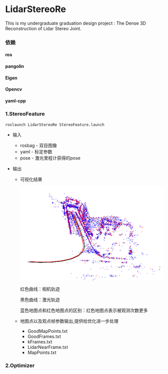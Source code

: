 # LidarStereoRe
This is my undergraduate graduation design project : The Dense 3D Reconstruction of Lidar Stereo Joint.



### 依赖

#### ros

#### pangolin

#### Eigen

#### Opencv

#### yaml-cpp



### 1.StereoFeature

```
roslaunch LidarStereoRe StereoFeature.launch
```

- 输入

  - rosbag - 双目图像
  - yaml - 标定参数
  - pose - 激光里程计获得的pose

- 输出

  - 可视化结果

    ![可视化结果](doc/StereoFeature_result.png)

    红色曲线：相机轨迹

    黑色曲线：激光轨迹

    蓝色地图点和红色地图点的区别：红色地图点表示被观测次数更多

  - 地图点以及观点帧参数输出,提供给优化进一步处理

    - GoodMapPoints.txt
    - GoodFrames.txt
    - kFrames.txt
    - LidarNearFrame.txt
    - MapPoints.txt

    

### 2.Optimizer

